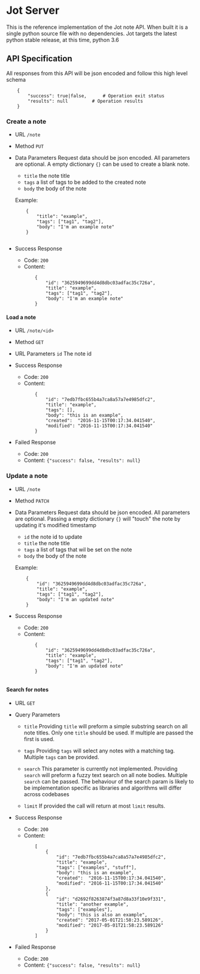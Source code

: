 # Jot Server

This is the reference implementation of the Jot note API.
When built it is a single python source file with no dependencies.
Jot targets the latest python stable release, at this time, python 3.6


## API Specification

All responses from this API will be json encoded and follow this high level schema
```
	{
		"success": true|false,		# Operation exit status
		"results": null			# Operation results
	}
```
### Create a note

*	URL
	`/note`

*	Method
	`PUT`

*	Data Parameters
	Request data should be json encoded.
	All parameters are optional. 
	A empty dictionary `{}` can be used to create a blank note.
	*	`title` the note title
	*	`tags`	a list of tags to be added to the created note
	*	`body`	the body of the note
	
	Example:
	```
		{
			"title": "example",
			"tags":	["tag1", "tag2"],
			"body": "I'm an example note"
		}
		
	```
*	Success Response
	*	Code: `200`
	*	Content:
		```
			{
				"id": "3625949699dd4d8dbc03adfac35c726a",
				"title": "example",
				"tags":	["tag1", "tag2"],
				"body": "I'm an example note"
			}

		```

#### Load a note

*	URL
	`/note/<id>`

*	Method
	`GET`

*	URL Parameters
		`id`	The note id

*	Success Response
	*	Code: `200`
	*	Content: 
		```
			{
				"id": "7edb7fbc655b4a7ca8a57a7e4985dfc2", 
				"title": "example", 
				"tags": [], 
				"body": "this is an example", 
				"created": 	"2016-11-15T00:17:34.041540", 
				"modified": "2016-11-15T00:17:34.041540"
			}

		```

*	Failed Response
	*	Code: `200`
	*	Content: `{"success": false, "results": null}`

### Update a note

*	URL
	`/note`

*	Method
	`PATCH`

*	Data Parameters
	Request data should be json encoded.
	All parameters are optional. 
	Passing a empty dictionary `{}` will "touch" the note by updating it's modified timestamp
	*	`id`	the note id to update
	*	`title` the note title
	*	`tags`	a list of tags that wil be set on the note
	*	`body`	the body of the note
	
	Example:
	```
		{
			"id": "3625949699dd4d8dbc03adfac35c726a",
			"title": "example",
			"tags":	["tag1", "tag2"],
			"body": "I'm an updated note"
		}

	```

*	Success Response
	*	Code: `200`
	*	Content:
		```
			{
				"id": "3625949699dd4d8dbc03adfac35c726a",
				"title": "example",
				"tags":	["tag1", "tag2"],
				"body": "I'm an updated note"
			}
			
		```

#### Search for notes

*	URL
	`GET`

*	Query Parameters
	*	`title`
		Providing `title` will preform 
		a simple substring search on all note titles.
		Only one `title` should be used.
		If multiple are passed the first is used.
	
	*	`tags`
		Providing `tags` will select any notes with a matching tag.
		Multiple `tags` can be provided.

	*	`search`
		This parameter is currently not implemented.
		Providing `search` will preform a fuzzy text search on all note bodies.
		Multiple `search` can be passed.
		The behaviour of the search param is likely to be implementation specific 
		as libraries and algorithms will differ across codebases

	*	`limit`
		If provided the call will return at most `limit` results.


*	Success Response
	*	Code: `200`
	*	Content: 
		```
			[
				{
					"id": "7edb7fbc655b4a7ca8a57a7e4985dfc2", 
					"title": "example", 
					"tags": ["examples", "stuff"], 
					"body": "this is an example", 
					"created": 	"2016-11-15T00:17:34.041540", 
					"modified": "2016-11-15T00:17:34.041540"
				},
				{
					"id": "d2692f8263874f3a87d8a33f10e9f331", 
					"title": "another example", 
					"tags": ["examples"], 
					"body": "this is also an example",
					"created": "2017-05-01T21:58:23.589126", 
					"modified": "2017-05-01T21:58:23.589126"
				}
			]

		```

*	Failed Response
	*	Code: `200`
	*	Content: `{"success": false, "results": null}`
